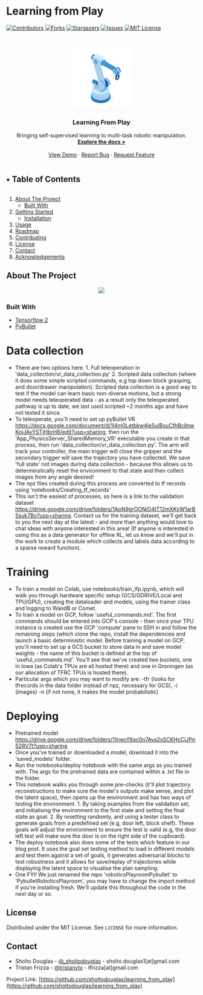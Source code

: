# Learning from Play

<!--
*** Thanks for checking out the Best-README-Template. If you have a suggestion
*** that would make this better, please fork the repo and create a pull request
*** or simply open an issue with the tag "enhancement".
*** Thanks again! Now go create something AMAZING! :D
***
***
***
*** To avoid retyping too much info. Do a search and replace for the following:
*** sholtodouglas, learning_from_play, twitter_handle, email, project_title, project_description
-->



<!-- PROJECT SHIELDS -->
<!--
*** I'm using markdown "reference style" links for readability.
*** Reference links are enclosed in brackets [ ] instead of parentheses ( ).
*** See the bottom of this document for the declaration of the reference variables
*** for contributors-url, forks-url, etc. This is an optional, concise syntax you may use.
*** https://www.markdownguide.org/basic-syntax/#reference-style-links
-->
[![Contributors][contributors-shield]][contributors-url]
[![Forks][forks-shield]][forks-url]
[![Stargazers][stars-shield]][stars-url]
[![Issues][issues-shield]][issues-url]
[![MIT License][license-shield]][license-url]



<!-- PROJECT LOGO -->
<br />
<p align="center">
  <a href="https://github.com/sholtodouglas/learning_from_play">
    <img src="media/logo.png" alt="Logo" width="160" height="160">
	<!-- Hand vector created by upklyak - www.freepik.com -->
  </a>

  <h3 align="center">Learning From Play</h3>

  <p align="center">
    Bringing self-supervised learning to multi-task robotic manipulation.
    <br />
    <a href="https://github.com/sholtodouglas/learning_from_play"><strong>Explore the docs »</strong></a>
    <br />
    <br />
    <a href="https://github.com/sholtodouglas/learning_from_play">View Demo</a>
    ·
    <a href="https://github.com/sholtodouglas/learning_from_play/issues">Report Bug</a>
    ·
    <a href="https://github.com/sholtodouglas/learning_from_play/issues">Request Feature</a>
  </p>
</p>



<!-- TABLE OF CONTENTS -->
<details open="open">
  <summary><h2 style="display: inline-block">Table of Contents</h2></summary>
  <ol>
    <li>
      <a href="#about-the-project">About The Project</a>
      <ul>
        <li><a href="#built-with">Built With</a></li>
      </ul>
    </li>
    <li>
      <a href="#getting-started">Getting Started</a>
      <ul>
        <li><a href="#installation">Installation</a></li>
      </ul>
    </li>
    <li><a href="#usage">Usage</a></li>
    <li><a href="#roadmap">Roadmap</a></li>
    <li><a href="#contributing">Contributing</a></li>
    <li><a href="#license">License</a></li>
    <li><a href="#contact">Contact</a></li>
    <li><a href="#acknowledgements">Acknowledgements</a></li>
  </ol>
</details>



<!-- ABOUT THE PROJECT -->
## About The Project
<!-- ![Demo](media/demo.png) -->
<p align="center">
	<a href="https://sholtodouglas.github.io/images/play/headline.gif">
		<img src="media/headline.gif">
	</a>
</p>


### Built With

* [Tensorflow 2](https://github.com/tensorflow/tensorflow)
* [PyBullet](https://github.com/bulletphysics/bullet3/tree/master/examples/pybullet)

# Data collection
- There are two options here. 1. Full teleoperation in 'data_collection/vr_data_collection.py' 2. Scripted data collection (where it does some simple scripted commands, e.g top down block grasping, and door/drawer manipulation). Scripted data collection is a good way to test if the model can learn basic non-diverse motions, but a strong model needs teleoperated data - as a result only the teleoperated pathway is up to date, we last used scripted ~2 months ago and have not tested it since. 
- To teleoperate, you'll need to set up pyBullet VR https://docs.google.com/document/d/1I4m0Letbkw4je5uIBxuCfhBcllnwKojJAyYSTjHbrH8/edit?usp=sharing, then run the 'App_PhysicsServer_SharedMemory_VR' executable you create in that process, then run 'data_collection/vr_data_collection.py'. The arm will track your controller, the main trigger will close the gripper and the secondary trigger will save the trajectory you have collected. We save 'full state' not images during data collection - because this allows us to determinstically reset the environment to that state and then collect images from any angle desired!
- The npz files created during this process are converted to tf records using 'notebooks/Creating_tf_records'
- This isn't the easiest of processes, so here is a link to the validation dataset https://drive.google.com/drive/folders/1AoN9grOONiO4tT12mXKvW1arB5suk7Bo?usp=sharing. Contact us for the training dataset, we'll get back to you the next day at the latest - and more than anything would love to chat ideas with anyone interested in this area! (If anyone is interested in using this as a data generator for offline RL, let us know and we'll put in the work to create a module which collects and labels data according to a sparse reward function). 

# Training
- To train a model on Colab, use  notebooks/train_lfp.ipynb, which will walk you through hardware specific setup (GCS/GDRIVE/Local and TPU/GPU), creating the dataloader and models, using the trainer class and logging to WandB or Comet. 
- To train a model on GCP, follow 'useful_commands.md'. The first commands should be entered into GCP's console - then once your TPU instance is created use the GCP 'compute' pane to SSH in and follow the remaining steps (which clone the repo, install the dependencies and launch a basic deterministic model. Before training a model on GCP, you'll need to set up a GCS bucket to store data in and save model weights - the name of this bucket is defined at the top of 'useful_commands.md'. You'll see that we've created two buckets, one in Iowa (as Colab's TPUs are all hosted there) and one in Groningen (as our allocation of TFRC TPUs is hosted there).
- Particular args which you may want to modify are: -tfr (looks for tfrecords in the data folder instead of npz, necessary for GCS), -i (images) -n (if not none, it makes the model probabilistic) 


# Deploying
- Pretrained model https://drive.google.com/drive/folders/11nwcfXqc0n7Ava2sSCKHcCjJPn52RV7t?usp=sharing
- Once you've trained or downloaded a model, download it into the 'saved_models' folder. 
- Run the notebooks/deploy notebook with the same args as you trained with. The args for the pretrained data are contained within a .txt file in the folder. 
- This notebook walks you through some pre-checks (it'll plot trajectory reconstructions to make sure the model's outputs make sense, and plot the latent space), then opens up the environment and has two ways of testing the environment. 1. By taking examples from the validation set, and initialising the environment to the first state and setting the final state as goal. 2. By resetting randomly, and using a tester class to generate goals from a predefined set (e.g, door left, block shelf). These goals will adjust the environment to ensure the test is valid (e.g, the door left test will make sure the door is on the right side of the cupboard).
- The deploy notebook also does some of the tests which feature in our blog post. It uses the goal set testing method to load in different models and test them against a set of goals, it generates adversarial blocks to test robustness and it allows for save/replay of trajectories while displaying the latent space to visualise the plan sampling. 
- One FYI! We just renamed the repo 'roboticsPlayroomPybullet' to 'PybulletRoboticsPlayroom', you may have to change the import method if you're installing fresh. We'll update this throughout the code in the next day or so. 


<!-- LICENSE -->
## License

Distributed under the MIT License. See `LICENSE` for more information.



<!-- CONTACT -->
## Contact

* Sholto Douglas - [@\_sholtodouglas](https://twitter.com/_sholtodouglas) - sholto.douglas1[at]gmail.com
* Tristan Frizza - [@tristanvtx](https://twitter.com/tristanvtx) - tfrizza[at]gmail.com

Project Link: [https://github.com/sholtodouglas/learning_from_play](https://github.com/sholtodouglas/learning_from_play)



<!-- MARKDOWN LINKS & IMAGES -->
<!-- https://www.markdownguide.org/basic-syntax/#reference-style-links -->
[contributors-shield]: https://img.shields.io/github/contributors/sholtodouglas/learning_from_play.svg?style=for-the-badge
[contributors-url]: https://github.com/sholtodouglas/learning_from_play/graphs/contributors
[forks-shield]: https://img.shields.io/github/forks/sholtodouglas/learning_from_play.svg?style=for-the-badge
[forks-url]: https://github.com/sholtodouglas/learning_from_play/network/members
[stars-shield]: https://img.shields.io/github/stars/sholtodouglas/learning_from_play.svg?style=for-the-badge
[stars-url]: https://github.com/sholtodouglas/learning_from_play/stargazers
[issues-shield]: https://img.shields.io/github/issues/sholtodouglas/learning_from_play.svg?style=for-the-badge
[issues-url]: https://github.com/sholtodouglas/learning_from_play/issues
[license-shield]: https://img.shields.io/github/license/sholtodouglas/learning_from_play.svg?style=for-the-badge
[license-url]: https://github.com/sholtodouglas/learning_from_play/blob/master/LICENSE
[linkedin-shield]: https://img.shields.io/badge/-LinkedIn-black.svg?style=for-the-badge&logo=linkedin&colorB=555
[linkedin-url]: https://linkedin.com/in/sholtodouglas
